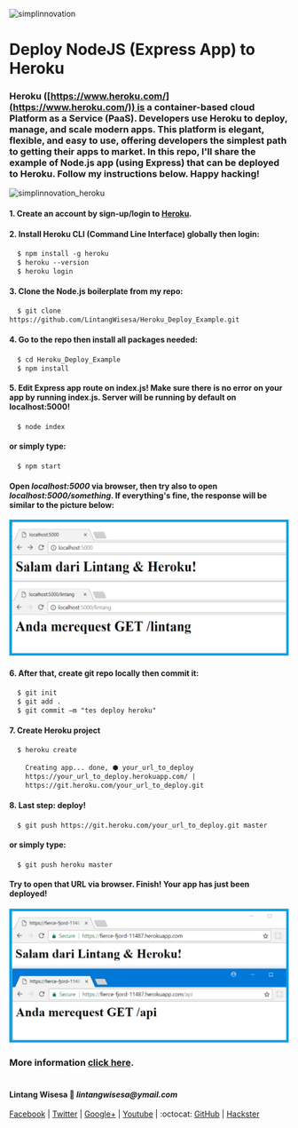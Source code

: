 ![simplinnovation](https://4.bp.blogspot.com/-f7YxPyqHAzY/WJ6VnkvE0SI/AAAAAAAADTQ/0tDQPTrVrtMAFT-q-1-3ktUQT5Il9FGdQCLcB/s350/simpLINnovation1a.png)

# Deploy NodeJS (Express App) to Heroku

### Heroku ([https://www.heroku.com/](https://www.heroku.com/)) is a container-based cloud Platform as a Service (PaaS). Developers use Heroku to deploy, manage, and scale modern apps. This platform is elegant, flexible, and easy to use, offering developers the simplest path to getting their apps to market. In this repo, I'll share the example of Node.js app (using Express) that can be deployed to Heroku. Follow my instructions below. Happy hacking!

![simplinnovation_heroku](https://1.bp.blogspot.com/--CYt_O2JQNw/WsnI-GsvdwI/AAAAAAAAD-o/ForjXhspfuAwrtNm0R_wmnDxahnsOuiSwCLcBGAs/s320/heroku.png)

#### 1. Create an account by sign-up/login to [Heroku](https://www.heroku.com/).

#### 2. Install Heroku CLI (Command Line Interface) globally then login:

```shell
  $ npm install -g heroku
  $ heroku --version
  $ heroku login
```

#### 3. Clone the Node.js boilerplate from my repo:

```shell
  $ git clone https://github.com/LintangWisesa/Heroku_Deploy_Example.git
```

#### 4. Go to the repo then install all packages needed:

```shell
  $ cd Heroku_Deploy_Example
  $ npm install
```

#### 5. Edit Express app route on index.js! Make sure there is no error on your app by running index.js. Server will be running by default on localhost:5000!

```shell
  $ node index
```

#### or simply type:

```shell
  $ npm start
```

#### Open *localhost:5000* via browser, then try also to open *localhost:5000/something*. If everything's fine, the response will be similar to the picture below:

![simplinnovation_ok](
https://raw.githubusercontent.com/LintangWisesa/Heroku_Deploy_Example/master/heroku_local.png)

#### 6. After that, create git repo locally then commit it:

```shell
  $ git init
  $ git add .
  $ git commit –m "tes deploy heroku"
```

#### 7. Create Heroku project

```shell
  $ heroku create

    Creating app... done, ⬢ your_url_to_deploy
    https://your_url_to_deploy.herokuapp.com/ |
    https://git.heroku.com/your_url_to_deploy.git
```

#### 8. Last step: deploy!

```shell
  $ git push https://git.heroku.com/your_url_to_deploy.git master
```

#### or simply type:

```shell
  $ git push heroku master
```

#### Try to open that URL via browser. Finish! Your app has just been deployed!

![simplinnovation_online](
https://raw.githubusercontent.com/LintangWisesa/Heroku_Deploy_Example/master/heroku_online.png)

### More information [click here](https://devcenter.heroku.com/articles/getting-started-with-nodejs#introduction).

#

#### Lintang Wisesa :love_letter: _lintangwisesa@ymail.com_

[Facebook](https://www.facebook.com/lintangbagus) | 
[Twitter](https://twitter.com/Lintang_Wisesa) |
[Google+](https://plus.google.com/u/0/+LintangWisesa1) |
[Youtube](https://www.youtube.com/user/lintangbagus) | 
:octocat: [GitHub](https://github.com/LintangWisesa) |
[Hackster](https://www.hackster.io/lintangwisesa)
